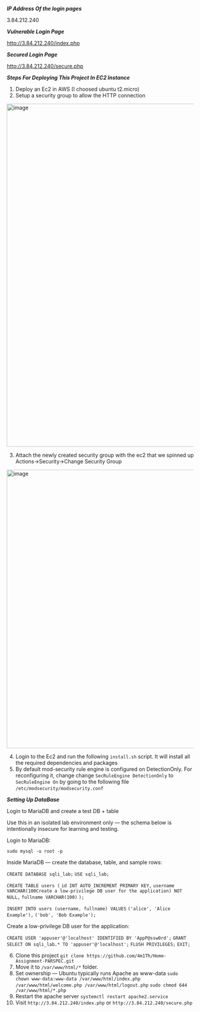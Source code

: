 ***IP Address Of the login pages***

3.84.212.240

***Vulnerable Login Page***

http://3.84.212.240/index.php

***Secured Login Page***

http://3.84.212.240/secure.php

***Steps For Deploying This Project In EC2 Instance***
1. Deploy an Ec2 in AWS (I choosed ubuntu t2.micro)
2. Setup a security group to allow the HTTP connection
<img width="1837" height="924" alt="image" src="https://github.com/user-attachments/assets/80248d2e-72c5-47ff-9183-ab5832310a48" />


3. Attach the newly created security group with the ec2 that we spinned up Actions->Security->Change Security Group
<img width="1898" height="750" alt="image" src="https://github.com/user-attachments/assets/1959b0e4-901e-48b6-8897-10eee3b56fa9" />

4. Login to the Ec2 and run the following ```install.sh``` script. It will install all the required dependencies and packages
5. By default mod-security rule engine is configured on DetectionOnly. For reconfiguring it, change change ```SecRuleEngine DetectionOnly``` to ```SecRuleEngine On``` by going to the following file ```/etc/modsecurity/modsecurity.conf```

***Setting Up DataBase***

Login to MariaDB and create a test DB + table

Use this in an isolated lab environment only — the schema below is intentionally insecure for learning and testing.

Login to MariaDB:

```sudo mysql -u root -p```

Inside MariaDB — create the database, table, and sample rows:

```CREATE DATABASE sqli_lab;```
```USE sqli_lab;```


```CREATE TABLE users (```
```id INT AUTO_INCREMENT PRIMARY KEY,```
```username VARCHAR(100Create a low-privilege DB user for the application) NOT NULL,```
```fullname VARCHAR(100)```
```);```


```INSERT INTO users (username, fullname) VALUES```
```('alice', 'Alice Example'),```
```('bob', 'Bob Example');```

Create a low-privilege DB user for the application:

```CREATE USER 'appuser'@'localhost' IDENTIFIED BY 'AppP@ssw0rd';```
```GRANT SELECT ON sqli_lab.* TO 'appuser'@'localhost';```
```FLUSH PRIVILEGES;```
```EXIT;```

6. Clone this project
   ```git clone https://github.com/4m1Th/Home-Assignment-PARSPEC.git```
7. Move it to ```/var/www/html/*``` folder.
8. Set ownership — Ubuntu typically runs Apache as www-data
```sudo chown www-data:www-data /var/www/html/index.php /var/www/html/welcome.php /var/www/html/logout.php```
```sudo chmod 644 /var/www/html/*.php```
9. Restart the apache server
   ```systemctl restart apache2.service```
10. Visit ```http://3.84.212.240/index.php``` or ```http://3.84.212.240/secure.php```
